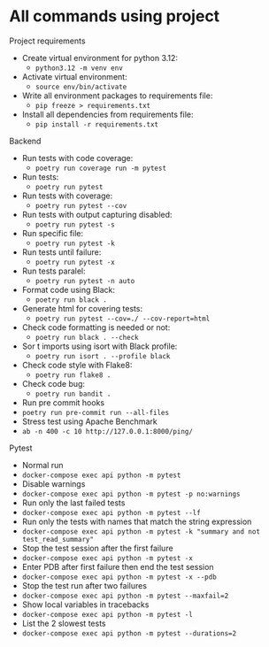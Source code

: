 # All commands using project

Project requirements

- Create virtual environment for python 3.12:
  - `python3.12 -m venv env`
- Activate virtual environment:
  - `source env/bin/activate`
- Write all environment packages to requirements file:
  - `pip freeze > requirements.txt`
- Install all dependencies from requirements file:
  - `pip install -r requirements.txt`

Backend

- Run tests with code coverage:
  - `poetry run coverage run -m pytest`
- Run tests:
  - `poetry run pytest`
- Run tests with coverage:
  - `poetry run pytest --cov`
- Run tests with output capturing disabled:
  - `poetry run pytest -s`
- Run specific file:
  - `poetry run pytest -k`
- Run tests until failure:
  - `poetry run pytest -x`
- Run tests paralel:
  - `poetry run pytest -n auto`
- Format code using Black:
  - `poetry run black .`
- Generate html for covering tests:
  - `poetry run pytest --cov=./ --cov-report=html`
- Check code formatting is needed or not:
  - `poetry run black . --check`
- Sor t imports using isort with Black profile:
  - `poetry run isort . --profile black`
- Check code style with Flake8:
  - `poetry run flake8 .`
- Check code bug:
  - `poetry run bandit .`
- Run pre commit hooks
- `poetry run pre-commit run --all-files`
- Stress test using Apache Benchmark
- `ab -n 400 -c 10 http://127.0.0.1:8000/ping/`


Pytest

- Normal run 
- `docker-compose exec api python -m pytest`
- Disable warnings
- `docker-compose exec api python -m pytest -p no:warnings`
- Run only the last failed tests
- `docker-compose exec api python -m pytest --lf`
- Run only the tests with names that match the string expression
- `docker-compose exec api python -m pytest -k "summary and not test_read_summary"`
- Stop the test session after the first failure
- `docker-compose exec api python -m pytest -x`
- Enter PDB after first failure then end the test session
- `docker-compose exec api python -m pytest -x --pdb`
- Stop the test run after two failures
- `docker-compose exec api python -m pytest --maxfail=2`
- Show local variables in tracebacks
- `docker-compose exec api python -m pytest -l`
- List the 2 slowest tests
- `docker-compose exec api python -m pytest --durations=2`